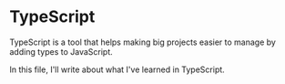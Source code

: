 # TypeScript
TypeScript is a tool that helps making big projects easier to manage by adding types to JavaScript.

In this file, I'll write about what I've learned in TypeScript.